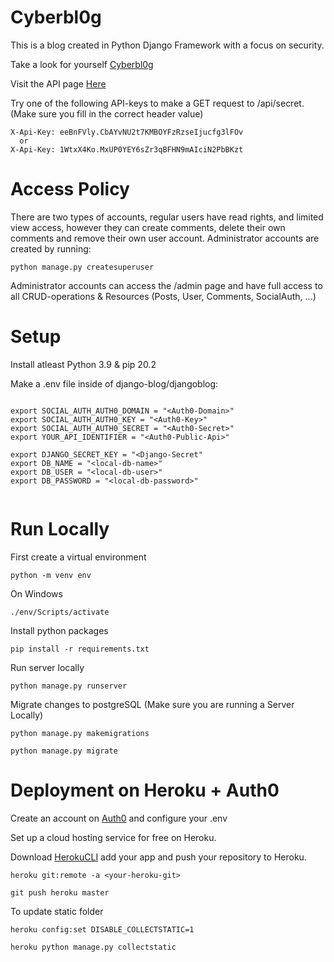 # Cyberbl0g

This is a blog created in Python Django Framework with a focus on security.

Take a look for yourself [Cyberbl0g](https://cyberbl0g.herokuapp.com/ "Cyberbl0g")

Visit the API page [Here](https://cyberbl0g.herokuapp.com/api/page "Cyberbl0g API")

Try one of the following API-keys to make a GET request to /api/secret. (Make sure you fill in the correct header value)

```  
X-Api-Key: eeBnFVly.CbAYvNU2t7KMBOYFzRzseIjucfg3lFOv
  or
X-Api-Key: 1WtxX4Ko.MxUP0YEY6sZr3qBFHN9mAIciN2PbBKzt
```

# Access Policy

There are two types of accounts, regular users have read rights, and limited view access, however they can create comments, delete their own comments and remove their own user account. Administrator accounts are created by running:

```
python manage.py createsuperuser
```

Administrator accounts can access the /admin page and have full access to all CRUD-operations & Resources (Posts, User, Comments, SocialAuth, ...)


# Setup

Install atleast Python 3.9 & pip 20.2


Make a .env file inside of django-blog/djangoblog:

```

export SOCIAL_AUTH_AUTH0_DOMAIN = "<Auth0-Domain>"
export SOCIAL_AUTH_AUTH0_KEY = "<Auth0-Key>"
export SOCIAL_AUTH_AUTH0_SECRET = "<Auth0-Secret>" 
export YOUR_API_IDENTIFIER = "<Auth0-Public-Api>"

export DJANGO_SECRET_KEY = "<Django-Secret"
export DB_NAME = "<local-db-name>"
export DB_USER = "<local-db-user>"
export DB_PASSWORD = "<local-db-password>"


```

# Run Locally

First create a virtual environment

```python -m venv env```

On Windows

```./env/Scripts/activate```

Install python packages

```pip install -r requirements.txt```

Run server locally

```python manage.py runserver```

Migrate changes to postgreSQL (Make sure you are running a Server Locally)

```python manage.py makemigrations```

```python manage.py migrate```


# Deployment on Heroku + Auth0


Create an account on [Auth0](https://auth0.com/ "Auth0") and configure your .env

Set up a cloud hosting service for free on Heroku.

Download [HerokuCLI](https://devcenter.heroku.com/articles/heroku-cli "heroku-cli") add your app and push your repository to Heroku.

```heroku git:remote -a <your-heroku-git>```

```git push heroku master```

To update static folder

```heroku config:set DISABLE_COLLECTSTATIC=1```

```heroku python manage.py collectstatic```
